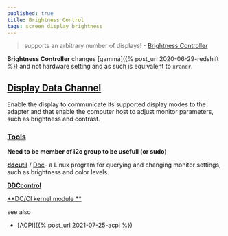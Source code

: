 ```yaml
---
published: true
title: Brightness Control
tags: screen display brightness
---
```

> supports an arbitrary number of displays!  - [Brightness Controller](https://github.com/lordamit/Brightness)


**Brightness Controller** changes [gamma]({% post_url 2020-06-29-redshift %}) and not hardware setting and as such is equivalent to `xrandr`.

## [Display Data Channel](https://en.wikipedia.org/wiki/Display_Data_Channel)
Enable the display to communicate its supported display modes to the adapter and that enable the computer host to adjust monitor parameters, such as brightness and contrast.

### [Tools](https://en.wikipedia.org/wiki/Display_Data_Channel#External_links)

**Need to be member of i2c group to be usefull (or sudo)**

[**ddcutil**](https://github.com/rockowitz/ddcutil/tree/1.2.0-rc1) / [Doc](https://www.ddcutil.com/tech_support/)- a Linux program for querying and changing monitor settings, such as brightness and color levels.

[**DDCcontrol**](http://ddccontrol.sourceforge.net/)

[**DC/CI kernel module **](https://unix.stackexchange.com/questions/189675/is-there-a-way-to-adjusts-the-brightness-of-the-monitor/546329#546329)

see also
- [ACPI]({% post_url 2021-07-25-acpi %})